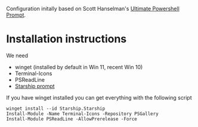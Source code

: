Configuration initally based on Scott Hanselman's [Ultimate Powershell Prompt](https://www.hanselman.com/blog/my-ultimate-powershell-prompt-with-oh-my-posh-and-the-windows-terminal). 

# Installation instructions
We need 
* winget (installed by default in Win 11, recent Win 10)
* Terminal-Icons
* PSReadLine
* [Starship prompt](https://starship.rs/)

If you have winget installed you can get everything with the following script
```
winget install --id Starship.Starship
Install-Module -Name Terminal-Icons -Repository PSGallery
Install-Module PSReadLine -AllowPrerelease -Force
```
